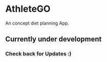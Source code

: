 # AthleteGO
An concept diet planning App.

## Currently under development

### Check back for Updates :)
